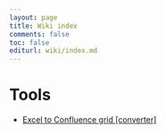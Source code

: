 ```yaml
---
layout: page
title: Wiki index
comments: false
toc: false
editurl: wiki/index.md
---
```


<h1>Tools</h1>

<ul>
<li><a href="./excel-to-confluence-grid.html">Excel to Confluence grid [converter]</a></li>
</ul>
